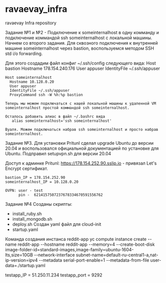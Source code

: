 # ravaevay_infra
ravaevay Infra repository

Задание №1 и №2 - Подключение к someinternalhost в одну комманду и подключение коммандой ssh someinternalhost c локальной машины.
  Начнем со второго задания. Для сквозного подключения к внутренней машине someinternalhost через bastion, воспользуемся методом
  SSH std i/o forwarding.

  Для этого создадим файл конфиг ~/.ssh/config следующего вида:
    Host bastion
	  Hostname 178.154.240.176
	  User appuser
	  IdentityFile ~/.ssh/appuser

    Host someinternalhost
	  Hostname 10.128.0.20
	  User appuser
	  IdentityFile ~/.ssh/appuser
	  ProxyCommand ssh -W %h:%p bastion

    Теперь мы можем подключаться c нашей локальной машины к удаленной VM someinternalhost простой коммандой ssh someinternalhost.

    Осталось добавить алиас в файл ~/.bashrc вида
       alias someinternalhost='ssh someinternalhost'

    Вуаля. Можем подключаться набрав ssh someinternalhost и просто набрав someinternalhost.

  Задание №3.
   Для установки Pritunl сделал upgrade Ubuntu до версии 20.04 и воспользовался официальной документацией по установке для Ubuntu.
   Подправил setupvpn.sh для версии 20.04

   Доступ к админке Pritunl:
      https://178.154.252.90.sslip.io  - привязал Let's Encrypt сертификат.

    bastion_IP = 178.154.252.90
    someinternalhost_IP = 10.128.0.20

    OVPN: user - test
          pin -  6214157507237678334670591556762

Задание №4
  Созданы скрипты:
   - install_ruby.sh
   - install_mongodb.sh
   - deploy.sh
  Cоздан yaml файл для сloud-init
   - startup.yaml

  Команда создания инстанса reddit-app
    yc compute instance create   --name reddit-app   --hostname reddit-app   --memory=4   --create-boot-disk image-folder-id=standard-images,image-family=ubuntu-1604-lts,size=10GB   --network-interface subnet-name=default-ru-central1-a,nat-ip-version=ipv4   --metadata serial-port-enable=1 --metadata-from-file user-data=./startup.yaml

  testapp_IP = 51.250.11.234
  testapp_port = 9292
